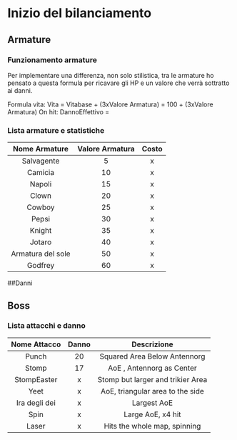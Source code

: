 # Inizio del bilanciamento

## Armature
### Funzionamento armature
Per implementare una differenza, non solo stilistica, tra le armature ho pensato a questa formula per ricavare gli HP e un valore che verrà sottratto ai danni.

Formula vita:  Vita = Vitabase + (3xValore Armatura) = 100 + (3xValore Armatura)
On hit: DannoEffettivo = 

### Lista armature e statistiche

|Nome Armature|Valore Armatura|Costo|
|:---:|:---:|:---:|
|Salvagente|5|x|
|Camicia|10|x|
|Napoli|15|x|
|Clown|20|x|
|Cowboy|25|x|
|Pepsi|30|x|
|Knight|35|x|
|Jotaro|40|x|
|Armatura del sole|50|x|
|Godfrey|60|x|

##Danni

## Boss
### Lista attacchi e danno
|Nome Attacco|Danno|Descrizione|
|:---:|:---:|:---:|
|Punch|20|Squared Area Below Antennorg|
|Stomp|17|AoE , Antennorg as Center|
|StompEaster|x|Stomp but larger and trikier Area|
|Yeet|x|AoE, triangular area to the side|
|Ira degli dei|x|Largest AoE|
|Spin|x|Large AoE, x4 hit|
|Laser|x|Hits the whole map, spinning|
